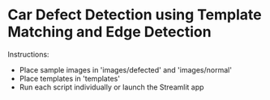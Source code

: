 # Car Defect Detection using Template Matching and Edge Detection

Instructions:
- Place sample images in 'images/defected' and 'images/normal'
- Place templates in 'templates'
- Run each script individually or launch the Streamlit app
